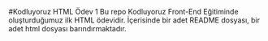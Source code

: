 #Kodluyoruz HTML Ödev 1
Bu repo Kodluyoruz Front-End Eğitiminde oluşturduğumuz ilk HTML ödevidir. İçerisinde bir adet README dosyası, bir adet html dosyası barındırmaktadır.